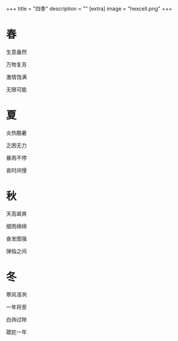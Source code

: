 +++
title = "四季"
description = ""
[extra]
image = "hexcell.png"
+++

# 春

生意盎然

万物复苏

激情饱满

无限可能


# 夏

炎热酷暑

乏困无力

暴雨不停

哀时间慢


# 秋

天高飒爽

细雨绵绵

奋发图强

弹指之间


# 冬

寒风凛冽

一年将至

白驹过隙

蹉跎一年
